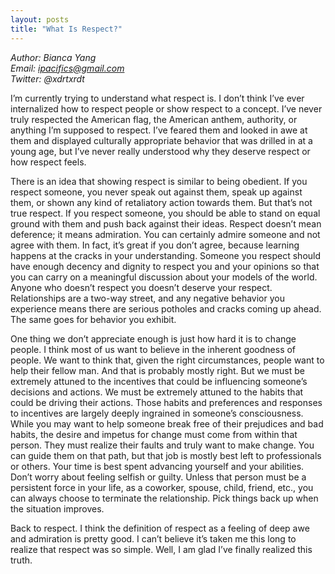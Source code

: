 ```yaml
---
layout: posts
title: "What Is Respect?"
---
```

*Author: Bianca Yang*<br>
*Email: ipacifics@gmail.com*<br>
*Twitter: @xdrtxrdt*<br>

I’m currently trying to understand what respect is. I don’t think I’ve ever internalized how to respect people or show respect to a concept. I’ve never truly respected the American flag, the American anthem, authority, or anything I’m supposed to respect. I’ve feared them and looked in awe at them and displayed culturally appropriate behavior that was drilled in at a young age, but I’ve never really understood why they deserve respect or how respect feels.

There is an idea that showing respect is similar to being obedient. If you respect someone, you never speak out against them, speak up against them, or shown any kind of retaliatory action towards them. But that’s not true respect. If you respect someone, you should be able to stand on equal ground with them and push back against their ideas. Respect doesn’t mean deference; it means admiration. You can certainly admire someone and not agree with them. In fact, it’s great if you don’t agree, because learning happens at the cracks in your understanding. Someone you respect should have enough decency and dignity to respect you and your opinions so that you can carry on a meaningful discussion about your models of the world. Anyone who doesn’t respect you doesn’t deserve your respect. Relationships are a two-way street, and any negative behavior you experience means there are serious potholes and cracks coming up ahead. The same goes for behavior you exhibit.

One thing we don’t appreciate enough is just how hard it is to change people. I think most of us want to believe in the inherent goodness of people. We want to think that, given the right circumstances, people want to help their fellow man. And that is probably mostly right. But we must be extremely attuned to the incentives that could be influencing someone’s decisions and actions. We must be extremely attuned to the habits that could be driving their actions. Those habits and preferences and responses to incentives are largely deeply ingrained in someone’s consciousness. While you may want to help someone break free of their prejudices and bad habits, the desire and impetus for change must come from within that person. They must realize their faults and truly want to make change. You can guide them on that path, but that job is mostly best left to professionals or others. Your time is best spent advancing yourself and your abilities. Don’t worry about feeling selfish or guilty. Unless that person must be a persistent force in your life, as a coworker, spouse, child, friend, etc., you can always choose to terminate the relationship. Pick things back up when the situation improves.

Back to respect. I think the definition of respect as a feeling of deep awe and admiration is pretty good. I can’t believe it’s taken me this long to realize that respect was so simple. Well, I am glad I’ve finally realized this truth.
